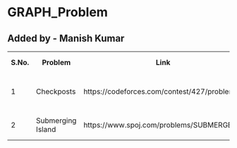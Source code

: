 # GRAPH_Problem
## Added by - Manish Kumar
<table>
  <tr>
    <th>S.No.</th>
    <th>Problem</th>
    <th>Link</th>
    <th>Related Concept</th>
    <th>Date</th>
    <th>Code</th>
  </tr>
  <tr>
    <td>1</td>
    <td>Checkposts</td>
    <td>https://codeforces.com/contest/427/problem/C</td>
    <td>Kosaraju (Strongly connected component)</td>
    <td>15/7/20</td>
    <td><a href="https://codeforces.com/contest/427/submission/86925395">view</a></td>
  </tr>
  <tr>
    <td>2</td>
    <td>Submerging Island</td>
    <td>https://www.spoj.com/problems/SUBMERGE/</td>
    <td>Tarjan's (Articulation Points)</td>
    <td>16/7/20</td>
    <td><a href="https://github.com/Enigmahaxx/Graph/blob/master/codes/submerge.cpp">view</a></td>
  </tr>
  </table>
